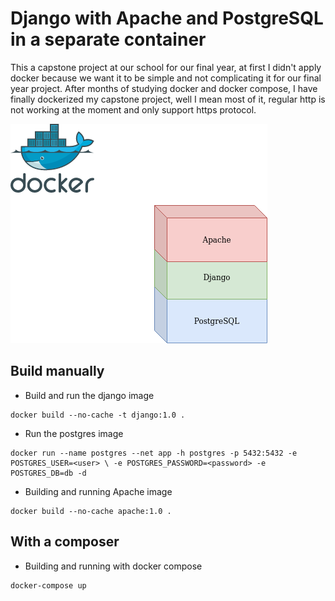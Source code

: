 # Django with Apache and PostgreSQL in a separate container

This a capstone project at our school for our final year, at first I didn't apply docker because we want it to be simple and not complicating it for our final year project. After months of studying docker and docker compose, I have finally dockerized my capstone project, well I mean most of it, regular http is not working at the moment and only support https protocol.

![idea](./images/Capstone_Project_Dockerized.png)

## Build manually
* Build and run the django image

```
docker build --no-cache -t django:1.0 .
```

* Run the postgres image

```
docker run --name postgres --net app -h postgres -p 5432:5432 -e POSTGRES_USER=<user> \ -e POSTGRES_PASSWORD=<password> -e POSTGRES_DB=db -d
```

* Building and running Apache image

```
docker build --no-cache apache:1.0 .
```

## With a composer
* Building and running with docker compose 

```
docker-compose up
```






